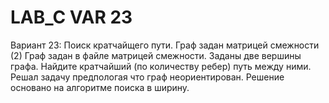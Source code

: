 # LAB_C VAR 23
Вариант 23: Поиск кратчайщего пути. Граф задан матрицей смежности (2)
Граф задан в файле матрицей смежности. Заданы две вершины графа. Найдите кратчайший (по количеству
ребер) путь между ними. 
Решал задачу предпологая что граф неориентирован.
Решение основано на алгоритме поиска в ширину.

